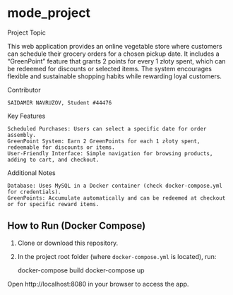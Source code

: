 # mode_project

Project Topic

This web application provides an online vegetable store where customers can schedule their grocery orders for a chosen pickup date. It includes a “GreenPoint” feature that grants 2 points for every 1 złoty spent, which can be redeemed for discounts or selected items. The system encourages flexible and sustainable shopping habits while rewarding loyal customers.

Contributor

    SAIDAMIR NAVRUZOV, Student #44476

Key Features

    Scheduled Purchases: Users can select a specific date for order assembly.
    GreenPoint System: Earn 2 GreenPoints for each 1 złoty spent, redeemable for discounts or items.
    User-Friendly Interface: Simple navigation for browsing products, adding to cart, and checkout.


Additional Notes

    Database: Uses MySQL in a Docker container (check docker-compose.yml for credentials).
    GreenPoints: Accumulate automatically and can be redeemed at checkout or for specific reward items.

## How to Run (Docker Compose)

1. Clone or download this repository.
2. In the project root folder (where `docker-compose.yml` is located), run:

   docker-compose build
   docker-compose up

Open http://localhost:8080 in your browser to access the app.
